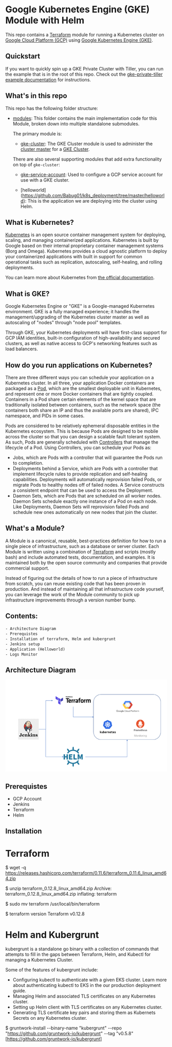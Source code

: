 # Google Kubernetes Engine (GKE) Module with Helm

This repo contains a [Terraform](https://www.terraform.io) module for running a Kubernetes cluster on [Google Cloud Platform (GCP)](https://cloud.google.com/)
using [Google Kubernetes Engine (GKE)](https://cloud.google.com/kubernetes-engine/).

## Quickstart

If you want to quickly spin up a GKE Private Cluster with Tiller, you can run the example that is in the root of this
repo. Check out the [gke-private-tiller example documentation](https://github.com/gruntwork-io/terraform-google-gke/blob/master/examples/gke-private-tiller)
for instructions.

## What's in this repo

This repo has the following folder structure:

* [modules](https://github.com/gruntwork-io/terraform-google-gke/tree/master/modules): This folder contains the
  main implementation code for this Module, broken down into multiple standalone submodules.

  The primary module is:

    * [gke-cluster](https://github.com/Babug01/k8s_deployment/tree/master/modules/gke-cluster): The GKE Cluster module is used to
    administer the [cluster master](https://cloud.google.com/kubernetes-engine/docs/concepts/cluster-architecture)
    for a [GKE Cluster](https://cloud.google.com/kubernetes-engine/docs/how-to/cluster-admin-overview).

    There are also several supporting modules that add extra functionality on top of `gke-cluster`:

    * [gke-service-account](https://github.com/Babug01/k8s_deployment/tree/master/modules/gke-service-account):
    Used to configure a GCP service account for use with a GKE cluster.

	* [helloworld] (https://github.com/Babug01/k8s_deployment/tree/master/helloworld): This is the application we are deploying into the cluster using Helm.
	
## What is Kubernetes?

[Kubernetes](https://kubernetes.io) is an open source container management system for deploying, scaling, and managing
containerized applications. Kubernetes is built by Google based on their internal proprietary container management
systems (Borg and Omega). Kubernetes provides a cloud agnostic platform to deploy your containerized applications with
built in support for common operational tasks such as replication, autoscaling, self-healing, and rolling deployments.

You can learn more about Kubernetes from [the official documentation](https://kubernetes.io/docs/tutorials/kubernetes-basics/).

## What is GKE?

Google Kubernetes Engine or "GKE" is a Google-managed Kubernetes environment. GKE is a fully managed experience; it
handles the management/upgrading of the Kubernetes cluster master as well as autoscaling of "nodes" through "node pool"
templates.

Through GKE, your Kubernetes deployments will have first-class support for GCP IAM identities, built-in configuration of
high-availability and secured clusters, as well as native access to GCP's networking features such as load balancers.

## <a name="how-to-run-applications"></a>How do you run applications on Kubernetes?

There are three different ways you can schedule your application on a Kubernetes cluster. In all three, your application
Docker containers are packaged as a [Pod](https://kubernetes.io/docs/concepts/workloads/pods/pod/), which are the
smallest deployable unit in Kubernetes, and represent one or more Docker containers that are tightly coupled. Containers
in a Pod share certain elements of the kernel space that are traditionally isolated between containers, such as the
network space (the containers both share an IP and thus the available ports are shared), IPC namespace, and PIDs in some
cases.

Pods are considered to be relatively ephemeral disposable entities in the Kubernetes ecosystem. This is because Pods are
designed to be mobile across the cluster so that you can design a scalable fault tolerant system. As such, Pods are
generally scheduled with
[Controllers](https://kubernetes.io/docs/concepts/workloads/pods/pod-overview/#pods-and-controllers) that manage the
lifecycle of a Pod. Using Controllers, you can schedule your Pods as:

- Jobs, which are Pods with a controller that will guarantee the Pods run to completion.
- Deployments behind a Service, which are Pods with a controller that implement lifecycle rules to provide replication
  and self-healing capabilities. Deployments will automatically reprovision failed Pods, or migrate Pods to healthy
  nodes off of failed nodes. A Service constructs a consistent endpoint that can be used to access the Deployment.
- Daemon Sets, which are Pods that are scheduled on all worker nodes. Daemon Sets schedule exactly one instance of a Pod
  on each node. Like Deployments, Daemon Sets will reprovision failed Pods and schedule new ones automatically on
  new nodes that join the cluster.

<!-- TODO: ## What parts of the Production Grade Infrastructure Checklist are covered by this Module? -->

## What's a Module?

A Module is a canonical, reusable, best-practices definition for how to run a single piece of infrastructure, such
as a database or server cluster. Each Module is written using a combination of [Terraform](https://www.terraform.io/)
and scripts (mostly bash) and include automated tests, documentation, and examples. It is maintained both by the open
source community and companies that provide commercial support.

Instead of figuring out the details of how to run a piece of infrastructure from scratch, you can reuse
existing code that has been proven in production. And instead of maintaining all that infrastructure code yourself,
you can leverage the work of the Module community to pick up infrastructure improvements through
a version number bump.

## Contents:
	- Architecture Diagram
	- Prerequistes
	- Installation of terraform, Helm and kubergrunt
	- Jenkins setup
	- Application (Helloworld)
	- Logs Monitor
	
	
## Architecture Diagram

![Alt text](architecture/architect.png)

## Prerequistes

- GCP Account
- Jenkins
- Terraform
- Helm

## Installation

# Terraform

$ wget -q https://releases.hashicorp.com/terraform/0.11.6/terraform_0.11.6_linux_amd64.zip

$ unzip terraform_0.12.8_linux_amd64.zip
Archive:  terraform_0.12.8_linux_amd64.zip
  inflating: terraform               

$ sudo mv terraform /usr/local/bin/terraform

$ terraform version
Terraform v0.12.8

# Helm and Kubergrunt

kubergrunt is a standalone go binary with a collection of commands that attempts to fill in the gaps between Terraform, Helm, and Kubectl for managing a Kubernetes Cluster.

Some of the features of kubergrunt include:

- Configuring kubectl to authenticate with a given EKS cluster. Learn more about authenticating kubectl to EKS in the our production deployment guide.
- Managing Helm and associated TLS certificates on any Kubernetes cluster.
- Setting up Helm client with TLS certificates on any Kubernetes cluster.
- Generating TLS certificate key pairs and storing them as Kubernets Secrets on any Kubernetes cluster.

$ gruntwork-install --binary-name "kubergrunt" --repo "https://github.com/gruntwork-io/kubergrunt" --tag "v0.5.8"
[https://github.com/gruntwork-io/kubergrunt]


